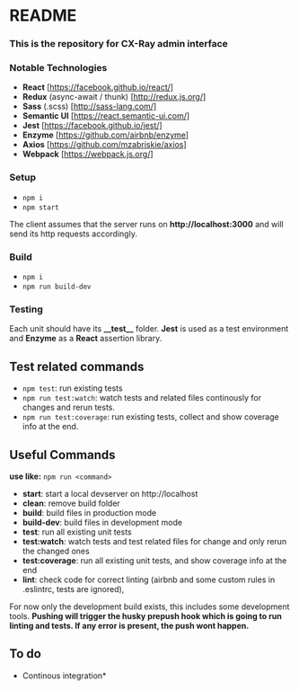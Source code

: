 # README #

### This is the repository for CX-Ray admin interface ###

### Notable Technologies ###

* __React__ [https://facebook.github.io/react/]
* __Redux__ (async-await / thunk) [http://redux.js.org/]
* __Sass__ (.scss) [http://sass-lang.com/]
* __Semantic UI__ [https://react.semantic-ui.com/]
* __Jest__ [https://facebook.github.io/jest/]
* __Enzyme__ [https://github.com/airbnb/enzyme]
* __Axios__ [https://github.com/mzabriskie/axios]
* __Webpack__ [https://webpack.js.org/]

### Setup ###

* ```npm i```
* ```npm start```

The client assumes that the server runs on __http://localhost:3000__ and will send its http requests accordingly.

### Build ###

* ```npm i```
* ```npm run build-dev```

### Testing ###

Each unit should have its __\_\_test\_\___ folder. __Jest__ is used as a test environment and __Enzyme__ as a __React__ assertion library.

## Test related commands ##

* ```npm test```: run existing tests
* ```npm run test:watch```: watch tests and related files continously for changes and rerun tests. 
* ```npm run test:coverage```: run existing tests, collect and show coverage info at the end.

## Useful Commands ##

__use like:__ ```npm run <command>```

* __start__: start a local devserver on http://localhost
* __clean__: remove build folder
* __build__: build files in production mode
* __build-dev__: build files in development mode
* __test__: run all existing unit tests
* __test:watch__: watch tests and test related files for change and only rerun the changed ones
* __test:coverage__: run all existing unit tests, and show coverage info at the end
* __lint__: check code for correct linting (airbnb and some custom rules in .eslintrc, tests are ignored),

For now only the development build exists, this includes some development tools. 
__Pushing will trigger the husky prepush hook which is going to run linting and tests. If any error is present, the push wont happen.__

## To do ##

* Continous integration*
